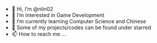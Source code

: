 - 👋 Hi, I’m @nlin02
- 👀 I’m interested in Game Development
- 🌱 I’m currently learning Computer Science and Chinese
- 💞️ Some of my projects/codes can be found under starred
- 📫 How to reach me ...

<!---
nlin02/nlin02 is a ✨ special ✨ repository because its `README.md` (this file) appears on your GitHub profile.
You can click the Preview link to take a look at your changes.
--->
